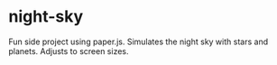 # night-sky
Fun side project using paper.js. 
Simulates the night sky with stars and planets. 
Adjusts to screen sizes. 

